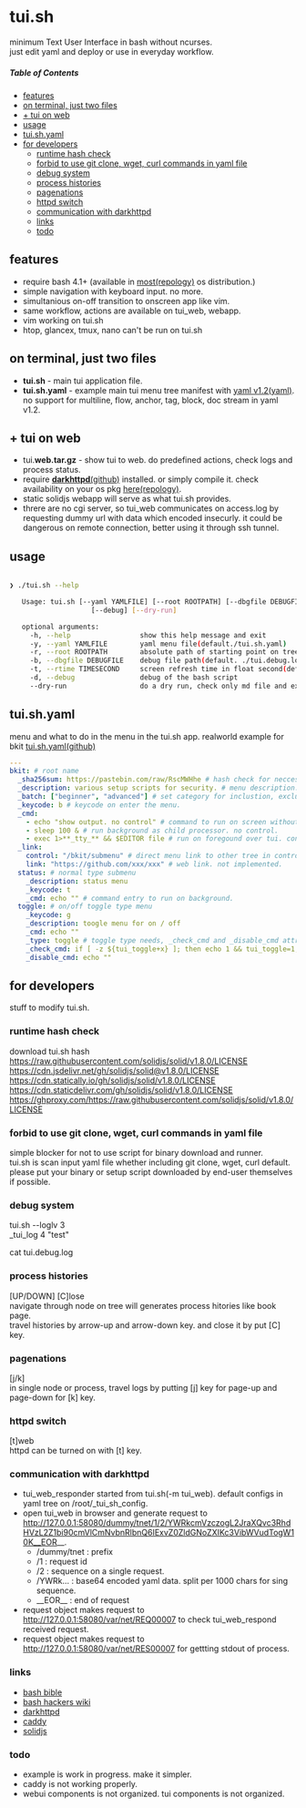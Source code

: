 <h1>tui.sh</h1>

minimum Text User Interface in bash without ncurses. <br/>
just edit yaml and deploy or use in everyday workflow.

<h5>Table of Contents</h5>

- [features](#features)
- [on terminal, just two files](#on-terminal-just-two-files)
- [+ tui on web](#-tui-on-web)
- [usage](#usage)
- [tui.sh.yaml](#tuishyaml)
- [for developers](#for-developers)
  - [runtime hash check](#runtime-hash-check)
  - [forbid to use git clone, wget, curl commands in yaml file](#forbid-to-use-git-clone-wget-curl-commands-in-yaml-file)
  - [debug system](#debug-system)
  - [process histories](#process-histories)
  - [pagenations](#pagenations)
  - [httpd switch](#httpd-switch)
  - [communication with darkhttpd](#communication-with-darkhttpd)
  - [links](#links)
  - [todo](#todo)

## features

- require bash 4.1+ (available in [most(repology)](https://repology.org/project/bash/badges) os distribution.)
- simple navigation with keyboard input. no more.
- simultanious on-off transition to onscreen app like vim.
- same workflow, actions are available on tui_web, webapp.
- vim working on tui.sh
- htop, glancex, tmux, nano can't be run on tui.sh

## on terminal, just two files

- **tui.sh** - main tui application file.
- **tui.sh.yaml** - example main tui menu tree manifest with [yaml v1.2(yaml)](https://yaml.org/spec/1.2.2/#escaped-characters). no support for multiline, flow, anchor, tag, block, doc stream in yaml v1.2.

## + tui on web

- tui.**web.tar.gz** - show tui to web. do predefined actions, check logs and process status.
- require [**darkhttpd**(github)](https://github.com/emikulic/darkhttpd.git) installed. or simply compile it. check availability on your os pkg [here(repology)](https://repology.org/project/darkhttpd/badges).
- static solidjs webapp will serve as what tui.sh provides.
- threre are no cgi server, so tui_web communicates on access.log by requesting dummy url with data which encoded insecurly. it could be dangerous on remote connection, better using it through ssh tunnel.

## usage

```bash

❯ ./tui.sh --help

   Usage: tui.sh [--yaml YAMLFILE] [--root ROOTPATH] [--dbgfile DEBUGFILE] [--rtime TIMESECOND]
                    [--debug] [--dry-run]

   optional arguments:
     -h, --help                 show this help message and exit
     -y, --yaml YAMLFILE        yaml menu file(default./tui.sh.yaml)
     -r, --root ROOTPATH        absolute path of starting point on tree(default. /bkit)
     -b, --dbgfile DEBUGFILE    debug file path(default. ./tui.debug.log)
     -t, --rtime TIMESECOND     screen refresh time in float second(default. 1.1)
     -d, --debug                debug of the bash script
     --dry-run                  do a dry run, check only md file and exit

```

## tui.sh.yaml

menu and what to do in the menu in the tui.sh app.
realworld example for bkit [tui.sh.yaml(github)](./tui.sh.yaml)

```yaml
---
bkit: # root name
  _sha256sum: https://pastebin.com/raw/RscMWHhe # hash check for neccessary files.(tui.sh, tui.sh.yaml tui_web.tar.gz)
  _description: various setup scripts for security. # menu description.
  _batch: ["beginner", "advanced"] # set category for inclustion, exclustion at batch run.
  _keycode: b # keycode on enter the menu.
  _cmd:
    - echo "show output. no control" # command to run on screen without control.
    - sleep 100 & # run background as child processor. no control.
    - exec 1>**_tty_** && $EDITOR file # run on foregound over tui. control.
  _link:
    control: "/bkit/submenu" # direct menu link to other tree in control. . not implemented.
    link: "https://github.com/xxx/xxx" # web link. not implemented.
  status: # normal type submenu
    _description: status menu
    _keycode: t
    _cmd: echo "" # command entry to run on background.
  toggle: # on/off toggle type menu
    _keycode: g
    _description: toogle menu for on / off
    _cmd: echo ""
    _type: toggle # toggle type needs, _check_cmd and _disable_cmd attributes.
    _check_cmd: if [ -z ${tui_toggle+x} ]; then echo 1 && tui_toggle=1; else echo 0 && unset tui_toggle; fi # _check_cmd for enabled(print 1 or any string) or disabled(echo 0 or empty string)
    _disable_cmd: echo ""
```

## for developers

stuff to modify tui.sh.

### runtime hash check

download tui.sh hash<br/>
https://raw.githubusercontent.com/solidjs/solid/v1.8.0/LICENSE
https://cdn.jsdelivr.net/gh/solidjs/solid@v1.8.0/LICENSE
https://cdn.statically.io/gh/solidjs/solid/v1.8.0/LICENSE
https://cdn.staticdelivr.com/gh/solidjs/solid/v1.8.0/LICENSE
https://ghproxy.com/https://raw.githubusercontent.com/solidjs/solid/v1.8.0/LICENSE

### forbid to use git clone, wget, curl commands in yaml file

simple blocker for not to use script for binary download and runner.<br/>
tui.sh is scan input yaml file whether including git clone, wget, curl default.<br/>
please put your binary or setup script downloaded by end-user themselves if possible.

### debug system

tui.sh --loglv 3<br/>
\_tui_log 4 "test"

cat tui.debug.log

### process histories

[UP/DOWN] [C]lose<br/>
navigate through node on tree will generates process hitories like book page.<br/>
travel histories by arrow-up and arrow-down key. and close it by put [C] key.

### pagenations

[j/k]<br/>
in single node or process, travel logs by putting [j] key for page-up and page-down for [k] key.

### httpd switch

[t]web<br/>
httpd can be turned on with [t] key.

### communication with darkhttpd

- tui_web_responder started from tui.sh(-m tui_web). default configs in yaml tree on /root/\_tui_sh_config.
- open tui_web in browser and generate request to http://127.0.0.1:58080/dummy/tnet/1/2/YWRkcmVzczogL2JraXQvc3RhdHVzL2Z1bi90cmVlCmNvbnRlbnQ6IExvZ0ZldGNoZXIKc3VibWVudTogW10K__EOR__.
  - /dummy/tnet : prefix
  - /1 : request id
  - /2 : sequence on a single request.
  - /YWRk... : base64 encoded yaml data. split per 1000 chars for sing sequence.
  - \_\_EOR\_\_ : end of request
- request object makes request to http://127.0.0.1:58080/var/net/REQ00007 to check tui_web_respond received request.
- request object makes request to http://127.0.0.1:58080/var/net/RES00007 for gettting stdout of process.

### links

- [bash bible](https://github.com/dylanaraps/pure-bash-bible)
- [bash hackers wiki](https://flokoe.github.io/bash-hackers-wiki/howto/redirection_tutorial/?h=file+descriptor)
- [darkhttpd](https://github.com/emikulic/darkhttpd)
- [caddy](https://caddyserver.com/docs/quick-starts/caddyfile)
- [solidjs](https://start.solidjs.com/)

### todo

- example is work in progress. make it simpler.
- caddy is not working properly.
- webui components is not organized. tui components is not organized.
